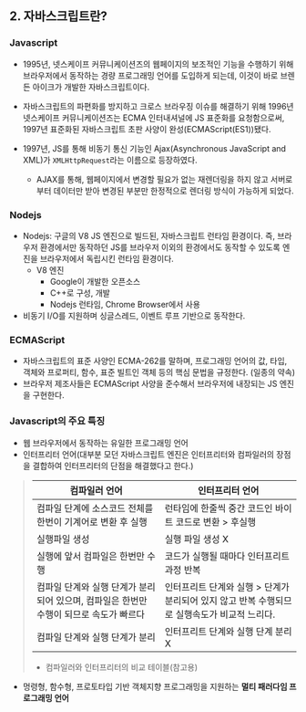 ## 2. 자바스크립트란?

### Javascript

- 1995년, 넷스케이프 커뮤니케이션즈의 웹페이지의 보조적인 기능을 수행하기 위해 브라우저에서 동작하는 경량 프로그래밍 언어를 도입하게 되는데, 이것이 바로 브렌든 아이크가 개발한 자바스크립트이다.

- 자바스크립트의 파편화를 방지하고 크로스 브라우징 이슈를 해결하기 위해 1996년 넷스케이프 커뮤니케이션즈는 ECMA 인터내셔널에 JS 표준화를 요청함으로써, 1997년 표준화된 자바스크립트 초판 사양이 완성(ECMAScript(ES1))됐다.

- 1997년, JS를 통해 비동기 통신 기능인 Ajax(Asynchronous JavaScript and XML)가 `XMLHttpRequest`라는 이름으로 등장하였다.
  - AJAX를 통해, 웹페이지에서 변경할 필요가 없는 재렌더링을 하지 않고 서버로부터 데이터만 받아 변경된 부분만 한정적으로 렌더링 방식이 가능하게 되었다.

### Nodejs

- Nodejs: 구글의 V8 JS 엔진으로 빌드된, 자바스크립트 런타임 환경이다. 즉, 브라우저 환경에서만 동작하던 JS를 브라우저 이외의 환경에서도 동작할 수 있도록 엔진을 브라우저에서 독립시킨 런타임 환경이다.
  - V8 엔진
    - Google이 개발한 오픈소스
    - C++로 구성, 개발
    - Nodejs 런타임, Chrome Browser에서 사용
- 비동기 I/O를 지원하며 싱글스레드, 이벤트 루프 기반으로 동작한다.

### ECMAScript

- 자바스크립트의 표준 사양인 ECMA-262를 말하며, 프로그래밍 언어의 값, 타입, 객체와 프로퍼티, 함수, 표준 빌트인 객체 등의 핵심 문법을 규정한다. (일종의 약속)
- 브라우저 제조사들은 ECMAScript 사양을 준수해서 브라우저에 내장되는 JS 엔진을 구현한다.

### Javascript의 주요 특징

- 웹 브라우저에서 동작하는 유일한 프로그래밍 언어
- 인터프리터 언어(대부분 모던 자바스크립트 엔진은 인터프리터와 컴파일러의 장점을 결합하여 인터프리터의 단점을 해결했다고 한다.)

> | 컴파일러 언어                                                                          | 인터프리터 언어                                                                              |
> | -------------------------------------------------------------------------------------- | -------------------------------------------------------------------------------------------- |
> | 컴파일 단계에 소스코드 전체를 한번이 기계어로 변환 후 실행                             | 런타임에 한줄씩 중간 코드인 바이트 코드로 변환 > 후실행                                      |
> | 실행파일 생성                                                                          | 실행 파일 생성 X                                                                             |
> | 실행에 앞서 컴파일은 한번만 수행                                                       | 코드가 실행될 때마다 인터프리트 과정 반복                                                    |
> | 컴파일 단계와 실행 단계가 분리되어 있으며, 컴파일은 한번만 수행이 되므로 속도가 빠르다 | 인터프리트 단계와 실행 > 단계가 분리되어 있지 않고 반복 수행되므로 실행속도가 비교적 느리다. |
> | 컴파일 단계와 실행 단계가 분리                                                         | 인터프리트 단계와 실행 단계 분리 X                                                           |
>
> - 컴파일러와 인터프리터의 비교 테이블(참고용)

- 멍령형, 함수형, 프로토타입 기반 객체지향 프로그래밍을 지원하는 **멀티 패러다임 프로그래밍 언어**
